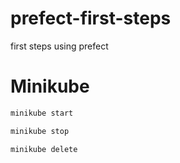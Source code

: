 # prefect-first-steps
first steps using prefect

# Minikube
```sh
minikube start
```
```sh
minikube stop
```
```sh
minikube delete
```